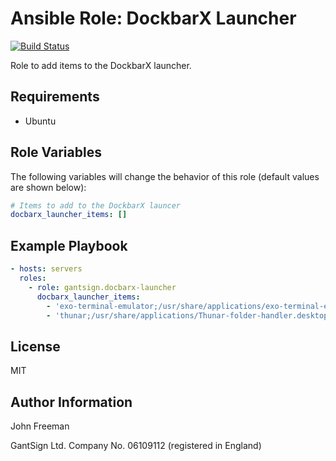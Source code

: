 Ansible Role: DockbarX Launcher
===============================

[![Build Status](https://travis-ci.org/gantsign/ansible-role-dockbarx-launcher.svg?branch=master)](https://travis-ci.org/gantsign/ansible-role-dockbarx-launcher)

Role to add items to the DockbarX launcher.

Requirements
------------

* Ubuntu

Role Variables
--------------

The following variables will change the behavior of this role (default values
are shown below):

```yaml
# Items to add to the DockbarX launcer
docbarx_launcher_items: []
```

Example Playbook
----------------

```yaml
- hosts: servers
  roles:
    - role: gantsign.docbarx-launcher
      docbarx_launcher_items:
        - 'exo-terminal-emulator;/usr/share/applications/exo-terminal-emulator.desktop'
        - 'thunar;/usr/share/applications/Thunar-folder-handler.desktop'
```

License
-------

MIT

Author Information
------------------

John Freeman

GantSign Ltd.
Company No. 06109112 (registered in England)
